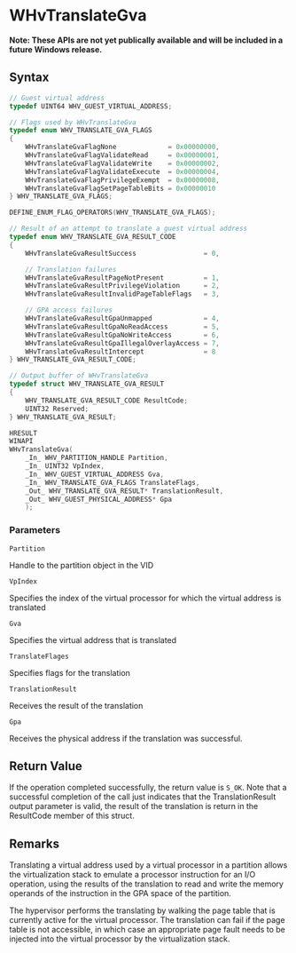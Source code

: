 # WHvTranslateGva
**Note: These APIs are not yet publically available and will be included in a future Windows release.**

## Syntax
```C
// Guest virtual address
typedef UINT64 WHV_GUEST_VIRTUAL_ADDRESS;

// Flags used by WHvTranslateGva
typedef enum WHV_TRANSLATE_GVA_FLAGS
{
    WHvTranslateGvaFlagNone             = 0x00000000,
    WHvTranslateGvaFlagValidateRead     = 0x00000001,
    WHvTranslateGvaFlagValidateWrite    = 0x00000002,
    WHvTranslateGvaFlagValidateExecute  = 0x00000004,
    WHvTranslateGvaFlagPrivilegeExempt  = 0x00000008,
    WHvTranslateGvaFlagSetPageTableBits = 0x00000010
} WHV_TRANSLATE_GVA_FLAGS;

DEFINE_ENUM_FLAG_OPERATORS(WHV_TRANSLATE_GVA_FLAGS);

// Result of an attempt to translate a guest virtual address
typedef enum WHV_TRANSLATE_GVA_RESULT_CODE
{
    WHvTranslateGvaResultSuccess                 = 0,

    // Translation failures
    WHvTranslateGvaResultPageNotPresent          = 1,
    WHvTranslateGvaResultPrivilegeViolation      = 2,
    WHvTranslateGvaResultInvalidPageTableFlags   = 3,

    // GPA access failures
    WHvTranslateGvaResultGpaUnmapped             = 4,
    WHvTranslateGvaResultGpaNoReadAccess         = 5,
    WHvTranslateGvaResultGpaNoWriteAccess        = 6,
    WHvTranslateGvaResultGpaIllegalOverlayAccess = 7,
    WHvTranslateGvaResultIntercept               = 8
} WHV_TRANSLATE_GVA_RESULT_CODE;

// Output buffer of WHvTranslateGva
typedef struct WHV_TRANSLATE_GVA_RESULT
{
    WHV_TRANSLATE_GVA_RESULT_CODE ResultCode;
    UINT32 Reserved;
} WHV_TRANSLATE_GVA_RESULT;

HRESULT
WINAPI
WHvTranslateGva(
    _In_ WHV_PARTITION_HANDLE Partition,
    _In_ UINT32 VpIndex,
    _In_ WHV_GUEST_VIRTUAL_ADDRESS Gva,
    _In_ WHV_TRANSLATE_GVA_FLAGS TranslateFlags,
    _Out_ WHV_TRANSLATE_GVA_RESULT* TranslationResult,
    _Out_ WHV_GUEST_PHYSICAL_ADDRESS* Gpa
    );
```
### Parameters

`Partition`

Handle to the partition object in the VID

`VpIndex` 

Specifies the index of the virtual processor for which the virtual address is translated

`Gva` 

Specifies the virtual address that is translated

`TranslateFlages` 

Specifies flags for the translation 


`TranslationResult` 

Receives the result of the translation

`Gpa` 

Receives the physical address if the translation was successful. 

## Return Value

If the operation completed successfully, the return value is `S_OK`. Note that a successful completion of the call just indicates that the TranslationResult output parameter is valid, the result of the translation is return in the ResultCode member of this struct. 

## Remarks

Translating a virtual address used by a virtual processor in a partition allows the virtualization stack to emulate a processor instruction for an I/O operation, using the results of the translation to read and write the memory operands of the instruction in the GPA space of the partition. 

The hypervisor performs the translating by walking the page table that is currently active for the virtual processor. The translation can fail if the page table is not accessible, in which case an appropriate page fault needs to be injected into the virtual processor by the virtualization stack. 
